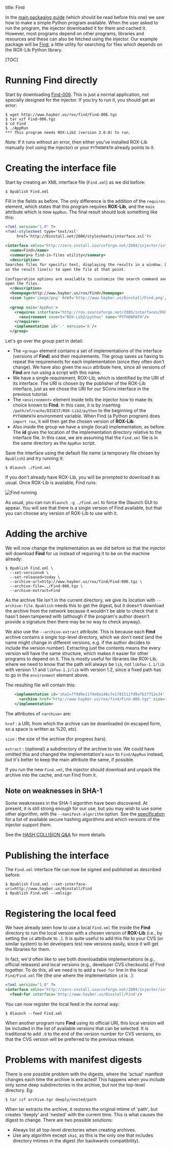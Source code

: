 title: Find

In the [main packaging guide](../guide-gui.md) (which should be read before this one) we saw how to make a simple Python program available. When the user asked to run the program, the injector downloaded it for them and cached it. However, most programs depend on other programs, libraries and resources and these can also be fetched using the injector. Our example package will be [Find](http://www.hayber.us/rox/Find), a little utility for searching for files which depends on the ROX-Lib Python library.

[TOC]

# Running Find directly

Start by downloading [Find-006](http://www.hayber.us/rox/find/Find-006.tgz). This is just a normal application, not specially designed for the injector. If you try to run it, you should get an error:

```shell
$ wget http://www.hayber.us/rox/find/Find-006.tgz
$ tar xzf Find-006.tgz
$ cd Find
$ ./AppRun
*** This program needs ROX-Lib2 (version 2.0.0) to run.
```

Note: If it runs without an error, then either you've installed ROX-Lib manually (not using the injector) or your `PYTHONPATH` already points to it.

# Creating the interface file

Start by creating an XML interface file (`Find.xml`) as we did before:

```shell
$ 0publish Find.xml
```

Fill in the fields as before. The only difference is the addition of the `requires` element, which states that this program requires **ROX-Lib**, and the `main` attribute which is now `AppRun`. The final result should look something like this:

```xml
<?xml version="1.0" ?>
<?xml-stylesheet type='text/xsl'
     href='http://0install.net/2006/stylesheets/interface.xsl'?>
 
<interface xmlns="http://zero-install.sourceforge.net/2004/injector/interface">
  <name>Find</name>
  <summary>a find-in-files utility</summary>
  <description>
Searches files for specific text, displaying the results in a window. Double click
on the result line(s) to open the file at that point.
 
Configuration options are available to customize the search command and the editor with which to
open the files.
  </description>
  <homepage>http://www.hayber.us/rox/Find</homepage>
  <icon type='image/png' href='http://www.hayber.us/0install/Find.png'/>
 
  <group main='AppRun'>
    <requires interface="http://rox.sourceforge.net/2005/interfaces/ROX-Lib">
      <environment insert="ROX-Lib2/python" name="PYTHONPATH"/>
    </requires>
    <implementation id='.' version='6'/>
  </group>
```

Let's go over the group part in detail:

- The `<group>` element contains a set of implementations of the interface (versions of **Find**) and their requirements. The group saves us having to repeat the requirements for each implementation (since they often don't change). We have also given the `main` attribute here, since all versions of **Find** are run using a script with this name.
- We have a single requirement, ROX-Lib, which is identified by the URI of its interface. The URI is chosen by the publisher of the ROX-Lib interface, just as we chose the URI for our SCons interface in the previous tutorial.
- The `<environment>` element inside tells the injector how to make its choice known to **Find**. In this case, it is by inserting `/path/of/cache/DIGEST/ROX-Lib2/python` to the beginning of the `PYTHONPATH` environment variable. When Find (a Python program) does `import rox`, it will then get the chosen version of **ROX-Lib**.
- Also inside the group we have a single (local) implementation, as before. The **id** gives the location of the implementation directory relative to the interface file. In this case, we are assuming that the `Find.xml` file is in the same directory as the `AppRun` script.

Save the interface using the default file name (a temporary file chosen by `0publish`) and try running it:

```shell
$ 0launch ./Find.xml
```

If you don't already have ROX-Lib, you will be prompted to download it as usual. Once ROX-Lib is available, Find runs:

![Find running](../../img/screens/find.png)

As usual, you can run `0launch -g ./Find.xml` to force the 0launch GUI to appear. You will see that there is a single version of Find available, but that you can choose any version of ROX-Lib to use with it.

# Adding the archive

We will now change the implementation as we did before so that the injector will download **Find** for us instead of requiring it to be on the machine already:

```shell
$ 0publish Find.xml \
  --set-version=6 \
  --set-released=today \
  --archive-url=http://www.hayber.us/rox/find/Find-006.tgz \
  --archive-file=../Find-006.tgz \
  --archive-extract=Find
```

As the archive file isn't in the current directory, we give its location with `--archive-file`. `0publish` needs this to get the digest, but it doesn't download the archive from the network because it wouldn't be able to check that it hasn't been tampered with (although if the program's author doesn't provide a signature then there may be no way to check anyway).

We also use the `--archive-extract` attribute. This is because each **Find** archive contains a single top-level directory, which we don't need (and the name might change in different versions, e.g. if the author decides to include the version number). Extracting just the contents means the every version will have the same structure, which makes it easier for other programs to depend on it. This is mostly useful for libraries like ROX-Lib, where we need to know that the path will always be `lib`, not `libfoo-1.1/lib` with version 1.1 and `libfoo-1.2/lib` with version 1.2, since a fixed path has to go in the `environment` element above.

The resulting file will contain this:

```xml
    <implementation id='sha1=ff9d9e11fde0a146c7e1781511fd9afb17752e34' released="2006-05-19" version='6'>
      <archive href="http://www.hayber.us/rox/find/Find-006.tgz" size="23161" extract='Find'/>
    </implementation>
```

The attributes of `<archive>` are:

`href`
: a URL from which the archive can be downloaded (in escaped form, so a space is written as %20, etc).

`size`
: the size of the archive (for progress bars).

`extract`
: (optional) a subdirectory of the archive to use. We could have omitted this and changed the implementation's `main` to `Find/AppRun` instead, but it's better to keep the main attribute the same, if possible.

If you run the new `Find.xml`, the injector should download and unpack the archive into the cache, and run Find from it.

## Note on weaknesses in SHA-1

Some weaknesses in the SHA-1 algorithm have been discovered. At present, it is still strong enough for our use, but you may wish to use some other algorithm, with the `--manifest-algorithm` option. See the [specification](../../specifications/manifest.md#algorithms) for a list of available secure hashing algorithms and which versions of the injector support them.

See the [HASH COLLISION Q&A](http://www.cryptography.com/cnews/hash.html) for more details.

# Publishing the interface

The `Find.xml` interface file can now be signed and published as described before:

```shell
$ 0publish Find.xml --set-interface-uri=http://www.hayber.us/0install/Find
$ 0publish Find.xml --xmlsign
```

# Registering the local feed

We have already seen how to use a local `Find.xml` file inside the **Find** directory to run the local version with a chosen version of **ROX-Lib** (i.e., by setting the `id` attribute to `.`). It is quite useful to add this file to your CVS (or similar system) to let developers test new versions easily, since it will get the libraries for them.

In fact, we'd often like to see both downloadable implementations (e.g., official releases) and local versions (e.g., developer CVS checkouts) of Find together. To do this, all we need is to add a `feed-for` line in the local `Find/Find.xml` file (the one where the implementation `id` is `.`):

```xml
<?xml version="1.0" ?>
<interface xmlns="http://zero-install.sourceforge.net/2004/injector/interface">
  <feed-for interface='http://www.hayber.us/0install/Find'/>
```

You can now register the local feed in the normal way:

```shell
$ 0launch --feed Find.xml
```

When another program runs **Find** using its official URI, this local version will be included in the list of available versions that can be selected. It is traditional to add `.0` to the end of the version number for CVS versions, so that the CVS version will be preferred to the previous release.

# Problems with manifest digests

There is one possible problem with the digests, where the 'actual' manifest changes each time the archive is extracted! This happens when you include only some deep subdirectories in the archive, but not the top-level directory. Eg:

```shell
$ tar czf archive.tgz deeply/nested/path
```

When tar extracts the archive, it restores the original mtime of 'path', but creates 'deeply' and 'nested' with the current time. This is what causes the digest to change. There are two possible solutions:

- Always list all top-level directories when creating archives.
- Use any algorithm except `sha1`, as this is the only one that includes directory mtimes in the digest (for backwards compatibility).
